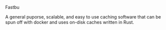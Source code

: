 Fastbu

A general puporse, scalable, and easy to use caching software that can be spun off with docker and uses on-disk caches written in Rust.